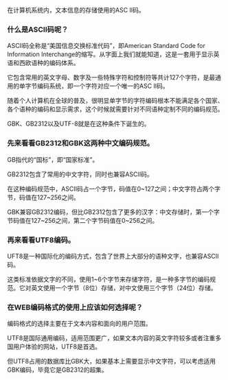 在计算机系统内，文本信息的存储使用的ASC II码。

### **什么是ASCII码呢？**

ASCII码全称是“美国信息交换标准代码”，即American Standard Code for Information Interchange的缩写。从字面上我们就能知道，这是一套用于显示英语和西欧语种的编码体系。

它包含常用的英文字母、数字及一些特殊字符和控制符等共计127个字符，是最通用的单字节编码系统，即一个字符对应一个唯一的ASC II码。

随着个人计算机在全球的普及，很明显单字节的字符编码根本不能满足各个国家、各个语种的编码和显示需求，这个时候就需要针对不同语种定制不同的编码规范。

GBK、GB2312以及UTF-8就是在这种条件下诞生的。

### **先来看看GB2312和GBK这两种中文编码规范。**

GB指代的“国标”，即“国家标准”。

GB2312包含了常用的中文字符，同时也兼容ASCII码。

在这种编码规范中，ASCII码占一个字节，码值在0~127之间；中文字符占两个字节，码值在127~256之间。

GBK兼容GB2312编码，但比GB2312包含了更多的汉字：中文存储时，第一个字节码值在127~256之间，第二个字节码值在0~256之间。

### **再来看看UTF8编码。**

UFT8是一种国际化的编码方式，包含了世界上大部分的语种文字，也兼容ASCII码。

这类标准依据文字的不同，使用1~6个字节来存储字符，是一种多字节的编码规范。它对英文使用一个字节（8位）存储，对中文使用三个字节（24位）存储。

### **在WEB编码格式的使用上应该如何选择呢？**

编码格式的选择主要在于文本内容和面向的用户范围。

UTF8是国际通用编码，适用范围更广，如果文本内容的英文字符较多或者注重多国用户体验的网站，UTF8是首选。

但UTF8占用的数据库比GBK大，如果基本上需要显示中文字符，可以考虑适用GBK编码，毕竟它是GB2312的超集。

